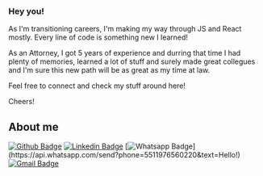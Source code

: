 ### Hey you!

As I'm transitioning careers, I'm making my way through JS and React mostly. Every line of code is something new I learned!

As an Attorney, I got 5 years of experience and durring that time I had plenty of memories, learned a lot of stuff and surely made great collegues and I'm sure this new path will be as great as my time at law.

Feel free to connect and check my stuff around here!

Cheers!


## About me 
[![Github Badge](https://img.shields.io/badge/-Github-000?style=flat-square&logo=Github&logoColor=white&link=link_do_seu_perfil_no_github)](https://github.com/artprange)
[![Linkedin Badge](https://img.shields.io/badge/-LinkedIn-blue?style=flat-square&logo=Linkedin&logoColor=white&link=https://www.linkedin.com/in/vin%C3%ADcius-giuseppe-guida-71027239/)](https://www.linkedin.com/in/artprange/)
[![Whatsapp Badge](https://img.shields.io/badge/-Whatsapp-4CA143?style=flat-square&labelColor=4CA143&logo=whatsapp&logoColor=white&link=https://api.whatsapp.com/send?phone=5511999828666e&text=Hello!)](https://api.whatsapp.com/send?phone=5511976560220&text=Hello!)
[![Gmail Badge](https://img.shields.io/badge/-Gmail-c14438?style=flat-square&logo=Gmail&logoColor=white&link=mailto:arthur.p.prange@gmail.com)](mailto:arthur.p.prange@gmail.com)



<!--
**artprange/artprange** is a ✨ _special_ ✨ repository because its `README.md` (this file) appears on your GitHub profile.

Here are some ideas to get you started:

- 🔭 I’m currently working on ...
- 🌱 I’m currently learning ...
- 👯 I’m looking to collaborate on ...
- 🤔 I’m looking for help with ...
- 💬 Ask me about ...
- 📫 How to reach me: ...
- 😄 Pronouns: ...
- ⚡ Fun fact: ...
-->
